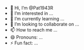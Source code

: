 - 👋 Hi, I’m @Pat1943R
- 👀 I’m interested in ...
- 🌱 I’m currently learning ...
- 💞️ I’m looking to collaborate on ...
- 📫 How to reach me ...
- 😄 Pronouns: ...
- ⚡ Fun fact: ...

<!---
Pat1943R/Pat1943R is a ✨ special ✨ repository because its `README.md` (this file) appears on your GitHub profile.
You can click the Preview link to take a look at your changes.
--->

